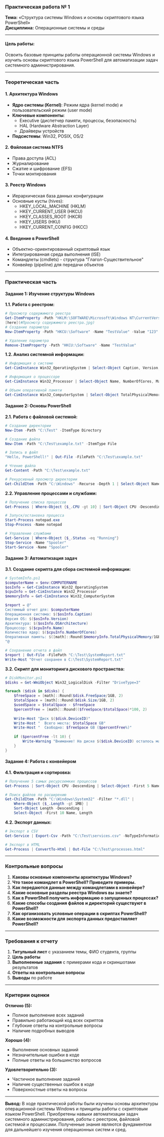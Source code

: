 ### **Практическая работа № 1**
**Тема:** «Структура системы Windows и основы скриптового языка PowerShell»  
**Дисциплина:** Операционные системы и среды

---

#### **Цель работы:**
Освоить базовые принципы работы операционной системы Windows и изучить основы скриптового языка PowerShell для автоматизации задач системного администрирования.

---

### **Теоретическая часть**

#### **1. Архитектура Windows**
- **Ядро системы (Kernel)**: Режим ядра (kernel mode) и пользовательский режим (user mode)
- **Ключевые компоненты**: 
  - Executive (диспетчер памяти, процессы, безопасность)
  - HAL (Hardware Abstraction Layer)
  - Драйверы устройств
- **Подсистемы**: Win32, POSIX, OS/2

#### **2. Файловая система NTFS**
- Права доступа (ACL)
- Журналирование
- Сжатие и шифрование (EFS)
- Точки монтирования

#### **3. Реестр Windows**
- Иерархическая база данных конфигурации
- Основные кусты (hives):
  - HKEY_LOCAL_MACHINE (HKLM)
  - HKEY_CURRENT_USER (HKCU)
  - HKEY_CLASSES_ROOT (HKCR)
  - HKEY_USERS (HKU)
  - HKEY_CURRENT_CONFIG (HKCC)

#### **4. Введение в PowerShell**
- Объектно-ориентированный скриптовый язык
- Интегрированная среда выполнения (ISE)
- Командлеты (cmdlets) - структура "Глагол-Существительное"
- Конвейер (pipeline) для передачи объектов

---

### **Практическая часть**

#### **Задание 1: Изучение структуры Windows**

**1.1. Работа с реестром:**
```powershell
# Просмотр содержимого реестра
Get-ItemProperty -Path "HKLM:\SOFTWARE\Microsoft\Windows NT\CurrentVersion"
[here](#Просмотр содержимого реестра.jpg)
# Создание параметра
New-ItemProperty -Path "HKCU:\Software" -Name "TestValue" -Value "123" -PropertyType String

# Удаление параметра
Remove-ItemProperty -Path "HKCU:\Software" -Name "TestValue"
```

**1.2. Анализ системной информации:**
```powershell
# Информация о системе
Get-CimInstance Win32_OperatingSystem | Select-Object Caption, Version, OSArchitecture

# Информация о процессоре
Get-CimInstance Win32_Processor | Select-Object Name, NumberOfCores, MaxClockSpeed

# Объем оперативной памяти
Get-CimInstance Win32_ComputerSystem | Select-Object TotalPhysicalMemory
```

#### **Задание 2: Основы PowerShell**

**2.1. Работа с файловой системой:**
```powershell
# Создание директории
New-Item -Path "C:\Test" -ItemType Directory

# Создание файла
New-Item -Path "C:\Test\example.txt" -ItemType File

# Запись в файл
"Hello, PowerShell!" | Out-File -FilePath "C:\Test\example.txt"

# Чтение файла
Get-Content -Path "C:\Test\example.txt"

# Рекурсивный просмотр директории
Get-ChildItem -Path "C:\Windows" -Recurse -Depth 1 | Select-Object Name, Length, LastWriteTime
```

**2.2. Управление процессами и службами:**
```powershell
# Получение списка процессов
Get-Process | Where-Object {$_.CPU -gt 10} | Sort-Object CPU -Descending

# Запуск/остановка процесса
Start-Process notepad.exe
Stop-Process -Name notepad

# Управление службами
Get-Service | Where-Object {$_.Status -eq "Running"}
Stop-Service -Name "Spooler"
Start-Service -Name "Spooler"
```

#### **Задание 3: Автоматизация задач**

**3.1. Создание скрипта для сбора системной информации:**
```powershell
# SystemInfo.ps1
$computerName = $env:COMPUTERNAME
$osInfo = Get-CimInstance Win32_OperatingSystem
$cpuInfo = Get-CimInstance Win32_Processor
$memoryInfo = Get-CimInstance Win32_ComputerSystem

$report = @"
Системный отчет для: $computerName
Операционная система: $($osInfo.Caption)
Версия OS: $($osInfo.Version)
Архитектура: $($osInfo.OSArchitecture)
Процессор: $($cpuInfo.Name)
Количество ядер: $($cpuInfo.NumberOfCores)
Оперативная память: $([math]::Round($memoryInfo.TotalPhysicalMemory/1GB, 2)) GB
"@

# Сохранение отчета в файл
$report | Out-File -FilePath "C:\Test\SystemReport.txt"
Write-Host "Отчет сохранен в C:\Test\SystemReport.txt"
```

**3.2. Скрипт для мониторинга дискового пространства:**
```powershell
# DiskMonitor.ps1
$disks = Get-WmiObject Win32_LogicalDisk -Filter "DriveType=3"

foreach ($disk in $disks) {
    $freeSpace = [math]::Round($disk.FreeSpace/1GB, 2)
    $totalSpace = [math]::Round($disk.Size/1GB, 2)
    $usedSpace = $totalSpace - $freeSpace
    $percentFree = [math]::Round(($freeSpace/$totalSpace)*100, 2)
    
    Write-Host "Диск $($disk.DeviceID)"
    Write-Host "  Всего места: $totalSpace GB"
    Write-Host "  Свободно: $freeSpace GB ($percentFree%)"
    
    if ($percentFree -lt 10) {
        Write-Warning "Внимание! На диске $($disk.DeviceID) осталось мало места!"
    }
}
```

#### **Задание 4: Работа с конвейером**

**4.1. Фильтрация и сортировка:**
```powershell
# Получение 5 самых ресурсоемких процессов
Get-Process | Sort-Object CPU -Descending | Select-Object -First 5 Name, CPU, PM

# Поиск файлов по расширению
Get-ChildItem -Path "C:\Windows\System32" -Filter "*.dll" | 
    Where-Object {$_.Length -gt 1MB} | 
    Sort-Object Length -Descending |
    Select-Object -First 10 Name, Length
```

**4.2. Экспорт данных:**
```powershell
# Экспорт в CSV
Get-Service | Export-Csv -Path "C:\Test\services.csv" -NoTypeInformation

# Экспорт в HTML
Get-Process | ConvertTo-Html | Out-File "C:\Test\processes.html"
```

---

### **Контрольные вопросы**

1. **Каковы основные компоненты архитектуры Windows?**
2. **Что такое командлет в PowerShell? Приведите примеры.**
3. **Как передаются данные между командлетами в конвейере?**
4. **Какие основные разделы реестра Windows вы знаете?**
5. **Как в PowerShell получить информацию о запущенных процессах?**
6. **Какие способы создания файлов и директорий существуют в PowerShell?**
7. **Как организовать условные операции в скриптах PowerShell?**
8. **Какие возможности для экспорта данных предоставляет PowerShell?**

---

### **Требования к отчету**

1. **Титульный лист** с указанием темы, ФИО студента, группы
2. **Цель работы**
3. **Выполненные задания** с примерами кода и скриншотами результатов
4. **Ответы на контрольные вопросы**
5. **Выводы** по работе

---

### **Критерии оценки**

**Отлично (5):**
- Полное выполнение всех заданий
- Правильно работающий код всех скриптов
- Глубокие ответы на контрольные вопросы
- Наличие подробных выводов

**Хорошо (4):**
- Выполнение основных заданий
- Незначительные ошибки в коде
- Полные ответы на большинство вопросов

**Удовлетворительно (3):**
- Частичное выполнение заданий
- Наличие существенных ошибок в коде
- Поверхностные ответы на вопросы

---

**Вывод:** В ходе практической работы были изучены основы архитектуры операционной системы Windows и принципы работы с скриптовым языком PowerShell. Приобретены навыки автоматизации задач системного администрирования, работы с реестром, файловой системой и процессами. Полученные знания являются фундаментом для дальнейшего изучения операционных систем и сред.

